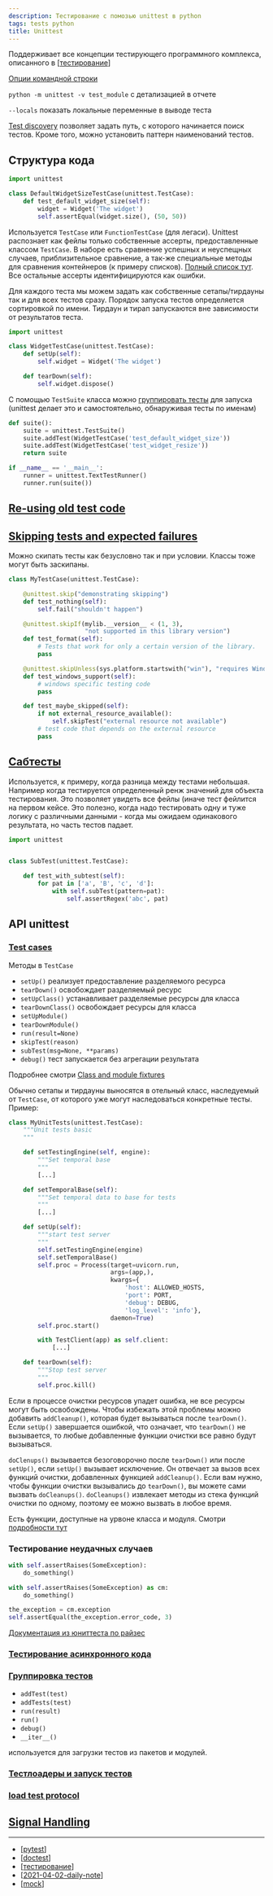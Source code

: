```yaml
---
description: Тестирование с помозью unittest в python
tags: tests python
title: Unittest
---
```

Поддерживает все концепции тестирующего программного комплекса, описанного в [[тестирование]]

[Опции командной строки](https://docs.python.org/3/library/unittest.html#command-line-options)

`python -m unittest -v test_module` с детализацией в отчете

`--locals` показать локальные переменные в выводе теста

[Test discovery](https://docs.python.org/3/library/unittest.html#test-discovery) позволяет задать путь, с которого начинается поиск тестов. Кроме того, можно установить паттерн наименований тестов.

## Структура кода

```python
import unittest

class DefaultWidgetSizeTestCase(unittest.TestCase):
    def test_default_widget_size(self):
        widget = Widget('The widget')
        self.assertEqual(widget.size(), (50, 50))
```

Используется `TestCase` или `FunctionTestCase` (для легаси). Unittest распознает как фейлы только собственные ассерты, предоставленные классом `TestCase`. В наборе есть сравнение успешных и неуспещных случаев, приблизительное сравнение, а так-же специальные методы для сравнения контейнеров (к примеру списков). [Полный список тут](https://docs.python.org/3/library/unittest.html#unittest.TestCase.assertEqual). Все остальные ассерты идентифицируются как ошибки.

Для каждого теста мы можем задать как собственные сетапы/тирдауны так и для всех тестов сразу. Порядок запуска тестов определяется сортировкой по имени. Тирдаун и тирап запускаются вне зависимости от результатов теста.

```python
import unittest

class WidgetTestCase(unittest.TestCase):
    def setUp(self):
        self.widget = Widget('The widget')

    def tearDown(self):
        self.widget.dispose()
```

С помощью `TestSuite` класса можно [группировать тесты](https://docs.python.org/3/library/unittest.html#unittest.TestSuite) для запуска (unittest делает это и самостоятельно, обнаруживая тесты по именам)

```python
def suite():
    suite = unittest.TestSuite()
    suite.addTest(WidgetTestCase('test_default_widget_size'))
    suite.addTest(WidgetTestCase('test_widget_resize'))
    return suite

if __name__ == '__main__':
    runner = unittest.TextTestRunner()
    runner.run(suite())
```

## [Re-using old test code](https://docs.python.org/3/library/unittest.html#re-using-old-test-code)

## [Skipping tests and expected failures](https://docs.python.org/3/library/unittest.html#skipping-tests-and-expected-failures)

Можно скипать тесты как безусловно так и при условии. Классы тоже могут быть заскипаны.

```python
class MyTestCase(unittest.TestCase):

    @unittest.skip("demonstrating skipping")
    def test_nothing(self):
        self.fail("shouldn't happen")

    @unittest.skipIf(mylib.__version__ < (1, 3),
                     "not supported in this library version")
    def test_format(self):
        # Tests that work for only a certain version of the library.
        pass

    @unittest.skipUnless(sys.platform.startswith("win"), "requires Windows")
    def test_windows_support(self):
        # windows specific testing code
        pass

    def test_maybe_skipped(self):
        if not external_resource_available():
            self.skipTest("external resource not available")
        # test code that depends on the external resource
        pass
```

## [Сабтесты](https://docs.python.org/3/library/unittest.html#distinguishing-test-iterations-using-subtests)

Используется, к примеру, когда разница между тестами небольшая. Например когда тестируется определенный ренж значений для объекта тестирования. Это позволяет увидеть все фейлы (иначе тест фейлится на первом кейсе. Это полезно, когда надо тестировать одну и туже логику с различными данными - когда мы ожидаем одинакового результата, но часть тестов падает.

```python
import unittest


class SubTest(unittest.TestCase):

    def test_with_subtest(self):
        for pat in ['a', 'B', 'c', 'd']:
            with self.subTest(pattern=pat):
                self.assertRegex('abc', pat)
```

## API unittest

### [Test cases](https://docs.python.org/3/library/unittest.html#test-cases)

Методы в `TestCase`

- `setUp()` реализует предоставление разделяемого ресурса
- `tearDown()` освобождает разделяемый ресурс
- `setUpClass()` устанавливает разделяемые ресурсы для класса
- `tearDownClass()` освобождает ресурсы для класса
- `setUpModule()`
- `tearDownModule()`
- `run(result=None)`
- `skipTest(reason)`
- `subTest(msg=None, **params)`
- `debug()` тест запускается без агрегации результата

Подробнее смотри [Class and module fixtures](https://docs.python.org/3/library/unittest.html#class-and-module-fixtures)

Обычно сетапы и тирдауны выносятся в отельный класс, наследуемый от `TestCase`, от которого уже могут наследоваться конкретные тесты. Пример:

```python
class MyUnitTests(unittest.TestCase):
    """Unit tests basic
    """

    def setTestingEngine(self, engine):
        """Set temporal base
        """
        [...]

    def setTemporalBase(self):
        """Set temporal data to base for tests
        """
        [...]

    def setUp(self):
        """start test server
        """
        self.setTestingEngine(engine)
        self.setTemporalBase()
        self.proc = Process(target=uvicorn.run,
                            args=(app,),
                            kwargs={
                                'host': ALLOWED_HOSTS,
                                'port': PORT,
                                'debug': DEBUG,
                                'log_level': 'info'},
                            daemon=True)
        self.proc.start()

        with TestClient(app) as self.client:
            [...]

    def tearDown(self):
        """Stop test server
        """
        self.proc.kill()
```

Если в процессе очистки ресурсов упадет ошибка, не все ресурсы могут быть освобождены. Чтобы избежать этой проблемы можно добавить `addCleanup()`, которая будет вызываться после `tearDown()`. Если `setUp()` завершается ошибкой, что означает, что `tearDown()` не вызывается, то любые добавленные функции очистки все равно будут вызываться.

`doClenups()` вызывается безоговорочно после `tearDown()` или после `setUp()`, если `setUp()` вызывает исключение. Он отвечает за вызов всех функций очистки, добавленных функцией `addCleanup()`. Если вам нужно, чтобы функции очистки вызывались до `tearDown()`, вы можете сами вызвать `doCleanups()`. `doCleanups()` извлекает методы из стека функций очистки по одному, поэтому ее можно вызвать в любое время.

Есть функции, доступные на урвоне класса и модуля. Смотри [подробности тут](https://docs.python.org/3/library/unittest.html#unittest.TestCase.addCleanup)

### Тестирование неудачных случаев

```python
with self.assertRaises(SomeException):
    do_something()

with self.assertRaises(SomeException) as cm:
    do_something()

the_exception = cm.exception
self.assertEqual(the_exception.error_code, 3)
```

[Документация из юниттеста по райзес](https://docs.python.org/3/library/unittest.html#unittest.TestCase.assertRaises)

### [Тестирование асинхронного кода](https://docs.python.org/3/library/unittest.html#unittest.IsolatedAsyncioTestCase)

### [Группировка тестов](https://docs.python.org/3/library/unittest.html#grouping-tests)

- `addTest(test)`
- `addTests(test)`
- `run(result)`
- `run()`
- `debug()`
- `__iter__()`

используется для загрузки тестов из пакетов и модулей.

### [Тестлоадеры и запуск тестов](https://docs.python.org/3/library/unittest.html#loading-and-running-tests)

### [load test protocol](https://docs.python.org/3/library/unittest.html#load-tests-protocol)

## [Signal Handling](https://docs.python.org/3/library/unittest.html#signal-handling)

-----

- [[pytest]]
- [[doctest]]
- [[тестирование]]
- [[2021-04-02-daily-note]]
- [[mock]]

[//begin]: # "Autogenerated link references for markdown compatibility"
[тестирование]: ..%2Flists%2F%D1%82%D0%B5%D1%81%D1%82%D0%B8%D1%80%D0%BE%D0%B2%D0%B0%D0%BD%D0%B8%D0%B5 "Основные принципы тестровния"
[pytest]: pytest "Pytest"
[doctest]: doctest "Doctest"
[2021-04-02-daily-note]: ..%2Fposts%2F2021-04-02-daily-note "Про работу behave и unittest и немного про datetime"
[mock]: mock "Mock-тесты"
[//end]: # "Autogenerated link references"